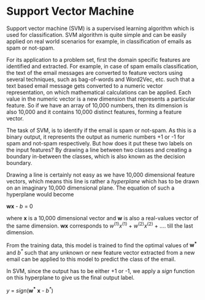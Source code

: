 # Support Vector Machine

Support vector machine (SVM) is a supervised learning algorithm which is used for classification. SVM algorithm is quite simple and can be easily applied on real world scenarios for example, in classification of emails as spam or not-spam.

For its application to a problem set, first the domain specific features are identified and extracted. For example, in case of spam emails classification, the text of the email messages are converted to feature vectors using several techniques, such as bag-of-words and Word2Vec, etc. such that a text based email message gets converted to a numeric vector representation, on which mathematical calculations can be applied. Each value in the numeric vector is a new dimension that represents a particular feature. So if we have an array of 10,000 numbers, then its dimension is also 10,000 and it contains 10,000 distinct features, forming a feature vector.

The task of SVM, is to identify if the email is spam or not-spam. As this is a binary output, it represents the output as numeric numbers +1 or -1 for spam and not-spam respectively. But how does it put these two labels on the input features? By drawing a line between two classes and creating a boundary in-between the classes, which is also known as the decision boundary.

Drawing a line is certainly not easy as we have 10,000 dimensional feature vectors, which means this line is rather a *hyperplane* which has to be drawn on an imaginary 10,000 dimensional plane. The equation of such a hyperplane would become

**wx** - *b* = 0

where **x** is a 10,000 dimensional vector and **w** is also a real-values vector of the same dimension. **wx** corresponds to *w*<sup>(1)</sup>*x*<sup>(1)</sup> + *w*<sup>(2)</sup>*x*<sup>(2)</sup> + .... till the last dimension.

From the training data, this model is trained to find the optimal values of **w<sup>\*<sup>** and *b<sup>\*<sup>* such that any unknown or new feature vector extracted from a new email can be applied to this model to predict the class of the email.

In SVM, since the output has to be either +1 or -1, we apply a *sign* function on this hyperplane to give us the final output label.

*y* = *sign*(**w<sup>\*<sup>** **x** - *b<sup>\*<sup>*)

